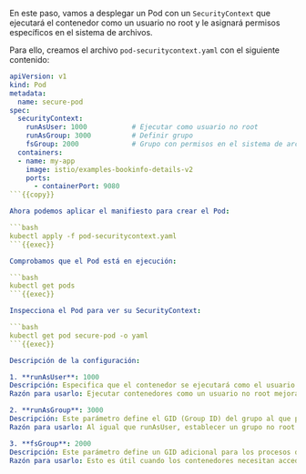 En este paso, vamos a desplegar un Pod con un `SecurityContext` que ejecutará el contenedor como un usuario no root y le asignará permisos específicos en el sistema de archivos.

Para ello, creamos el archivo `pod-securitycontext.yaml` con el siguiente contenido:

```yaml
apiVersion: v1
kind: Pod
metadata:
  name: secure-pod
spec:
  securityContext:
    runAsUser: 1000           # Ejecutar como usuario no root
    runAsGroup: 3000          # Definir grupo
    fsGroup: 2000             # Grupo con permisos en el sistema de archivos
  containers:
  - name: my-app
    image: istio/examples-bookinfo-details-v2
    ports:
      - containerPort: 9080
```{{copy}}

Ahora podemos aplicar el manifiesto para crear el Pod:

```bash
kubectl apply -f pod-securitycontext.yaml
```{{exec}}

Comprobamos que el Pod está en ejecución: 

```bash
kubectl get pods
```{{exec}}

Inspecciona el Pod para ver su SecurityContext:

```bash
kubectl get pod secure-pod -o yaml
```{{exec}}

Descripción de la configuración:

1. **runAsUser**: 1000 
Descripción: Especifica que el contenedor se ejecutará como el usuario con el UID (User ID) 1000 en lugar del usuario root (UID 0).
Razón para usarlo: Ejecutar contenedores como un usuario no root mejora la seguridad. Si un atacante logra comprometer el contenedor, no tendrá acceso completo al sistema operativo del nodo, ya que estará limitado a los permisos del usuario especificado.

2. **runAsGroup**: 3000
Descripción: Este parámetro define el GID (Group ID) del grupo al que pertenecerá el contenedor, en este caso, el grupo con GID 3000.
Razón para usarlo: Al igual que runAsUser, establecer un grupo no root ayuda a limitar los permisos del contenedor. Permite gestionar el acceso a archivos y recursos del sistema basados en el grupo, brindando un control adicional sobre la seguridad.

3. **fsGroup**: 2000
Descripción: Este parámetro define un GID adicional para los procesos dentro del contenedor. Cuando se establece fsGroup, Kubernetes aplica este GID a todos los volúmenes montados en el pod.
Razón para usarlo: Esto es útil cuando los contenedores necesitan acceder a volúmenes compartidos. Al establecer fsGroup, los archivos en esos volúmenes se asignan al GID especificado, permitiendo que los procesos dentro del contenedor tengan acceso a esos archivos, incluso si no son el dueño directo. Esto es especialmente útil en entornos donde varios contenedores necesitan acceder a los mismos volúmenes con diferentes usuarios.